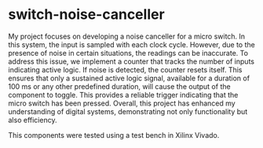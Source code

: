 # switch-noise-canceller

My project focuses on developing a noise canceller for a micro switch. In this system, the input is sampled with each clock cycle. However, due to the presence of noise in certain situations, the readings can be inaccurate. To address this issue, we implement a counter that tracks the number of inputs indicating active logic. If noise is detected, the counter resets itself. This ensures that only a sustained active logic signal, available for a duration of 100 ms or any other predefined duration, will cause the output of the component to toggle. This provides a reliable trigger indicating that the micro switch has been pressed. Overall, this project has enhanced my understanding of digital systems, demonstrating not only functionality but also efficiency.

This components were tested using a test bench in Xilinx Vivado.
